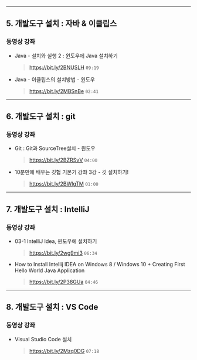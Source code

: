 
---
<a id="m5"></a>

## 5. 개발도구 설치 : 자바 & 이클립스

### 동영상 강좌
- Java - 설치와 실행 2 : 윈도우에 Java 설치하기
  > https://bit.ly/2BNUSLH `09:19`
- Java - 이클립스의 설치방법 - 윈도우
  > https://bit.ly/2MBSnBe `02:41`
    

---
<a id="m6"></a>

## 6. 개발도구 설치 : git

### 동영상 강좌
- Git : Git과 SourceTree설치 - 윈도우
  > https://bit.ly/2BZRSvV `04:00`
- 10분만에 배우는 깃헙 기본기 강좌 3강 - 깃 설치하기!
  > https://bit.ly/2BWlgTM `01:00`


---
<a id="m7"></a> 

## 7. 개발도구 설치 : IntelliJ

### 동영상 강좌
- 03-1 IntelliJ Idea, 윈도우에 설치하기
  > https://bit.ly/2wg9mi3 `06:34`
- How to Install Intellij IDEA on Windows 8 / Windows 10 + Creating First Hello World Java Application
  > https://bit.ly/2P38GUa `04:46`
 
 ---
 <a id="m8"></a>

 ## 8. 개발도구 설치 : VS Code

### 동영상 강좌
- Visual Studio Code 설치
  > https://bit.ly/2Mzq0DG `07:18`
